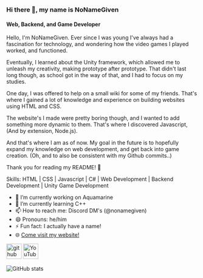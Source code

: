 ### Hi there 👋, my name is NoNameGiven
#### Web, Backend, and Game Developer
Hello, I'm NoNameGiven. Ever since I was young I've always had a fascination for technology, and wondering how the video games I played worked, and functioned. 

Eventually, I learned about the Unity framework, which allowed me to unleash my creativity, making prototype after prototype. That didn't last long though, as school got in the way of that, and I had to focus on my studies.

One day, I was offered to help on a small wiki for some of my friends. That's where I gained a lot of knowledge and experience on building websites using HTML and CSS.

The website's I made were pretty boring though, and I wanted to add something more dynamic to them. That's where I discovered Javascript, (And by extension, Node.js).

And that's where I am as of now. My goal in the future is to hopefully expand my knowledge on web development, and get back into game creation. (Oh, and to also be consistent with my Github commits..)

Thank you for reading my README! 👋

Skills: HTML | CSS | Javascript | C# | Web Development | Backend Development | Unity Game Development

- 🔭 I’m currently working on Aquamarine 
- 🌱 I’m currently learning C++ 
- 📫 How to reach me: Discord DM's (@nonamegiven) 
- 😄 Pronouns: he/him 
- ⚡ Fun fact: I actually have a name!
- 🌐 [Come visit my website!](https://nonamegiven.xyz)


[<img src='https://cdn.jsdelivr.net/npm/simple-icons@3.0.1/icons/github.svg' alt='github' height='40'>](https://github.com/NoNameGivenCoder)  [<img src='https://cdn.jsdelivr.net/npm/simple-icons@3.0.1/icons/youtube.svg' alt='YouTube' height='40'>](https://www.youtube.com/channel/@n0nameg1ven)  

![GitHub stats](https://github-readme-stats.vercel.app/api?username=NoNameGivenCoder&show_icons=true&count_private=true)  
